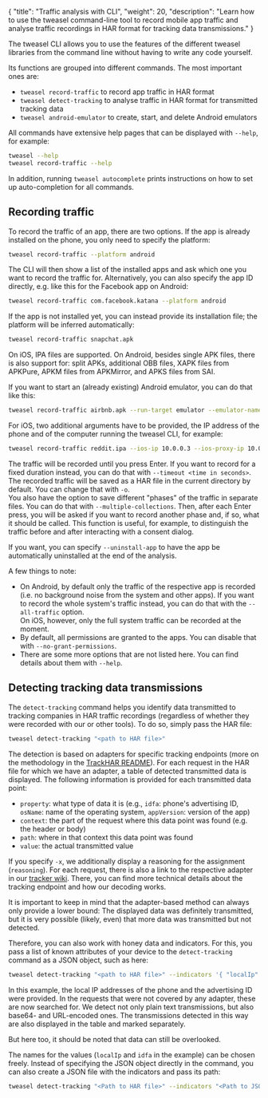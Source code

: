 {
    "title": "Traffic analysis with CLI",
    "weight": 20,
    "description": "Learn how to use the tweasel command-line tool to record mobile app traffic and analyse traffic recordings in HAR format for tracking data transmissions."
}

The tweasel CLI allows you to use the features of the different tweasel libraries from the command line without having to write any code yourself.

Its functions are grouped into different commands. The most important ones are:

* `tweasel record-traffic` to record app traffic in HAR format
* `tweasel detect-tracking` to analyse traffic in HAR format for transmitted tracking data
* `tweasel android-emulator` to create, start, and delete Android emulators

All commands have extensive help pages that can be displayed with `--help`, for example:

```sh
tweasel --help
tweasel record-traffic --help
```

In addition, running `tweasel autocomplete` prints instructions on how to set up auto-completion for all commands.

## Recording traffic

To record the traffic of an app, there are two options. If the app is already installed on the phone, you only need to specify the platform:

```sh
tweasel record-traffic --platform android
```

The CLI will then show a list of the installed apps and ask which one you want to record the traffic for. Alternatively, you can also specify the app ID directly, e.g. like this for the Facebook app on Android:

```sh
tweasel record-traffic com.facebook.katana --platform android
```

If the app is not installed yet, you can instead provide its installation file; the platform will be inferred automatically:

```sh
tweasel record-traffic snapchat.apk
```

On iOS, IPA files are supported. On Android, besides single APK files, there is also support for: split APKs, additional OBB files, XAPK files from APKPure, APKM files from APKMirror, and APKS files from SAI.

If you want to start an (already existing) Android emulator, you can do that like this:

```sh
tweasel record-traffic airbnb.apk --run-target emulator --emulator-name "<name of the emulator>"
```

For iOS, two additional arguments have to be provided, the IP address of the phone and of the computer running the tweasel CLI, for example:

```sh
tweasel record-traffic reddit.ipa --ios-ip 10.0.0.3 --ios-proxy-ip 10.0.0.2
```

The traffic will be recorded until you press Enter. If you want to record for a fixed duration instead, you can do that with `--timeout <time in seconds>`. The recorded traffic will be saved as a HAR file in the current directory by default. You can change that with `-o`.  
You also have the option to save different "phases" of the traffic in separate files. You can do that with `--multiple-collections`. Then, after each Enter press, you will be asked if you want to record another phase and, if so, what it should be called. This function is useful, for example, to distinguish the traffic before and after interacting with a consent dialog.

If you want, you can specify `--uninstall-app` to have the app be automatically uninstalled at the end of the analysis.

A few things to note:

* On Android, by default only the traffic of the respective app is recorded (i.e. no background noise from the system and other apps). If you want to record the whole system's traffic instead, you can do that with the `--all-traffic` option.  
  On iOS, however, only the full system traffic can be recorded at the moment.
* By default, all permissions are granted to the apps. You can disable that with `--no-grant-permissions`.
* There are some more options that are not listed here. You can find details about them with `--help`.

## Detecting tracking data transmissions

The `detect-tracking` command helps you identify data transmitted to tracking companies in HAR traffic recordings (regardless of whether they were recorded with our or other tools). To do so, simply pass the HAR file:

```sh
tweasel detect-tracking "<path to HAR file>"
```

The detection is based on adapters for specific tracking endpoints (more on the methodology in the [TrackHAR README](https://github.com/tweaselORG/TrackHAR)). For each request in the HAR file for which we have an adapter, a table of detected transmitted data is displayed. The following information is provided for each transmitted data point:

* `property`: what type of data it is (e.g., `idfa`: phone's advertising ID, `osName`: name of the operating system, `appVersion`: version of the app)
* `context`: the part of the request where this data point was found (e.g. the header or body)
* `path`: where in that context this data point was found
* `value`: the actual transmitted value

If you specify `-x`, we additionally display a reasoning for the assignment (`reasoning`). For each request, there is also a link to the respective adapter in our [tracker wiki](https://trackers.tweasel.org/). There, you can find more technical details about the tracking endpoint and how our decoding works.

It is important to keep in mind that the adapter-based method can always only provide a lower bound: The displayed data was definitely transmitted, but it is very possible (likely, even) that more data was transmitted but not detected.

Therefore, you can also work with honey data and indicators. For this, you pass a list of known attributes of your device to the `detect-tracking` command as a JSON object, such as here:

```sh
tweasel detect-tracking "<path to HAR file>" --indicators '{ "localIp": ["10.0.0.2", "fd31:4159::a2a1"], "idfa": "6a1c1487-a0af-4223-b142-a0f4621d0311" }'
```

In this example, the local IP addresses of the phone and the advertising ID were provided. In the requests that were not covered by any adapter, these are now searched for. We detect not only plain text transmissions, but also base64- and URL-encoded ones. The transmissions detected in this way are also displayed in the table and marked separately.

But here too, it should be noted that data can still be overlooked.

The names for the values (`localIp` and `idfa` in the example) can be chosen freely. Instead of specifying the JSON object directly in the command, you can also create a JSON file with the indicators and pass its path:

```sh
tweasel detect-tracking "<Path to HAR file>" --indicators "<Path to JSON file>"
```

